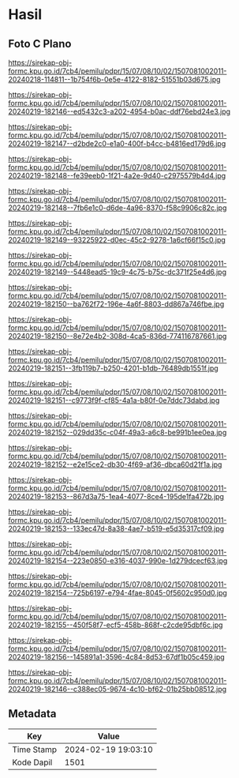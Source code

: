 # Hasil

## Foto C Plano

https://sirekap-obj-formc.kpu.go.id/7cb4/pemilu/pdpr/15/07/08/10/02/1507081002011-20240218-114811--1b754f6b-0e5e-4122-8182-51551b03d675.jpg

https://sirekap-obj-formc.kpu.go.id/7cb4/pemilu/pdpr/15/07/08/10/02/1507081002011-20240219-182146--ed5432c3-a202-4954-b0ac-ddf76ebd24e3.jpg

https://sirekap-obj-formc.kpu.go.id/7cb4/pemilu/pdpr/15/07/08/10/02/1507081002011-20240219-182147--d2bde2c0-e1a0-400f-b4cc-b4816ed179d6.jpg

https://sirekap-obj-formc.kpu.go.id/7cb4/pemilu/pdpr/15/07/08/10/02/1507081002011-20240219-182148--fe39eeb0-1f21-4a2e-9d40-c2975579b4d4.jpg

https://sirekap-obj-formc.kpu.go.id/7cb4/pemilu/pdpr/15/07/08/10/02/1507081002011-20240219-182148--7fb6e1c0-d6de-4a96-8370-f58c9906c82c.jpg

https://sirekap-obj-formc.kpu.go.id/7cb4/pemilu/pdpr/15/07/08/10/02/1507081002011-20240219-182149--93225922-d0ec-45c2-9278-1a6cf66f15c0.jpg

https://sirekap-obj-formc.kpu.go.id/7cb4/pemilu/pdpr/15/07/08/10/02/1507081002011-20240219-182149--5448ead5-19c9-4c75-b75c-dc371f25e4d6.jpg

https://sirekap-obj-formc.kpu.go.id/7cb4/pemilu/pdpr/15/07/08/10/02/1507081002011-20240219-182150--ba762f72-196e-4a6f-8803-dd867a746fbe.jpg

https://sirekap-obj-formc.kpu.go.id/7cb4/pemilu/pdpr/15/07/08/10/02/1507081002011-20240219-182150--8e72e4b2-308d-4ca5-836d-774116787661.jpg

https://sirekap-obj-formc.kpu.go.id/7cb4/pemilu/pdpr/15/07/08/10/02/1507081002011-20240219-182151--3fb119b7-b250-4201-b1db-76489db1551f.jpg

https://sirekap-obj-formc.kpu.go.id/7cb4/pemilu/pdpr/15/07/08/10/02/1507081002011-20240219-182151--c9773f9f-cf85-4a1a-b80f-0e7ddc73dabd.jpg

https://sirekap-obj-formc.kpu.go.id/7cb4/pemilu/pdpr/15/07/08/10/02/1507081002011-20240219-182152--029dd35c-c04f-49a3-a6c8-be991b1ee0ea.jpg

https://sirekap-obj-formc.kpu.go.id/7cb4/pemilu/pdpr/15/07/08/10/02/1507081002011-20240219-182152--e2e15ce2-db30-4f69-af36-dbca60d21f1a.jpg

https://sirekap-obj-formc.kpu.go.id/7cb4/pemilu/pdpr/15/07/08/10/02/1507081002011-20240219-182153--867d3a75-1ea4-4077-8ce4-195de1fa472b.jpg

https://sirekap-obj-formc.kpu.go.id/7cb4/pemilu/pdpr/15/07/08/10/02/1507081002011-20240219-182153--133ec47d-8a38-4ae7-b519-e5d35317cf09.jpg

https://sirekap-obj-formc.kpu.go.id/7cb4/pemilu/pdpr/15/07/08/10/02/1507081002011-20240219-182154--223e0850-e316-4037-990e-1d279dcecf63.jpg

https://sirekap-obj-formc.kpu.go.id/7cb4/pemilu/pdpr/15/07/08/10/02/1507081002011-20240219-182154--725b6197-e794-4fae-8045-0f5602c950d0.jpg

https://sirekap-obj-formc.kpu.go.id/7cb4/pemilu/pdpr/15/07/08/10/02/1507081002011-20240219-182155--450f58f7-ecf5-458b-868f-c2cde95dbf6c.jpg

https://sirekap-obj-formc.kpu.go.id/7cb4/pemilu/pdpr/15/07/08/10/02/1507081002011-20240219-182156--145891a1-3596-4c84-8d53-67df1b05c459.jpg

https://sirekap-obj-formc.kpu.go.id/7cb4/pemilu/pdpr/15/07/08/10/02/1507081002011-20240219-182146--c388ec05-9674-4c10-bf62-01b25bb08512.jpg


## Metadata

| Key        | Value               |
| ---------- | ------------------- |
| Time Stamp | 2024-02-19 19:03:10 |
| Kode Dapil | 1501                |



